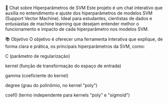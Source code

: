 🧠 Chat sobre Hiperparâmetros de SVM
Este projeto é um chat interativo que auxilia no entendimento e ajuste dos hiperparâmetros de modelos SVM (Support Vector Machine). Ideal para estudantes, cientistas de dados e entusiastas de machine learning que desejam entender melhor o funcionamento e impacto de cada hiperparâmetro nos modelos SVM.

📚 Objetivo
O objetivo é oferecer uma ferramenta interativa que explique, de forma clara e prática, os principais hiperparâmetros da SVM, como:

C (parâmetro de regularização)

kernel (função de transformação do espaço de entrada)

gamma (coeficiente do kernel)

degree (grau do polinômio, no kernel "poly")

coef0 (termo independente para kernels "poly" e "sigmoid")

